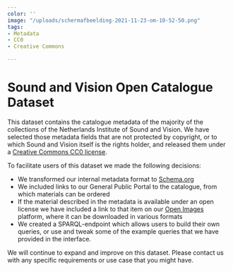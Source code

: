```yaml
---
color: ''
image: "/uploads/schermafbeelding-2021-11-23-om-10-52-50.png"
tags:
- Metadata
- CC0
- Creative Commons

---
```

# Sound and Vision Open Catalogue Dataset

This dataset contains the catalogue metadata of the majority of the collections of the Netherlands Institute of Sound and Vision. We have selected those metadata fields that are not protected by copyright, or to which Sound and Vision itself is the rights holder, and released them under a [Creative Commons CC0 license](https://creativecommons.org/share-your-work/public-domain/cc0/ "CC0 License").

To facilitate users of this dataset we made the following decisions:

* We transformed our internal metadata format to [Schema.org](https://schema.org/ "Schema.org") 
* We included links to our General Public Portal to the catalogue, from which materials can be ordered
* If the material described in the metadata is available under an open license we have included a link to that item on our [Open Images](https://openimages.eu/ "Open Images") platform, where it can be downloaded in various formats
* We created a SPARQL-endpoint which allows users to build their own queries, or use and tweak some of the example queries that we have provided in the interface.

We will continue to expand and improve on this dataset. Please contact us with any specific requirements or use case that you might have.